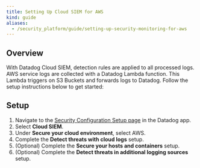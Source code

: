 ```yaml
---
title: Setting Up Cloud SIEM for AWS
kind: guide
aliases:
  - /security_platform/guide/setting-up-security-monitoring-for-aws
---
```


## Overview

With Datadog Cloud SIEM, detection rules are applied to all processed logs. AWS service logs are collected with a Datadog Lambda function. This Lambda triggers on S3 Buckets and forwards logs to Datadog. Follow the setup instructions below to get started:

## Setup

1. Navigate to the [Security Configuration Setup page][1] in the Datadog app.
2. Select **Cloud SIEM**.
3. Under **Secure your cloud environment**, select AWS.
4. Complete the **Detect threats with cloud logs** setup.
5. (Optional) Complete the **Secure your hosts and containers** setup.
6. (Optional) Complete the **Detect threats in additional logging sources** setup.


[1]: https://app.datadoghq.com/security/configuration
